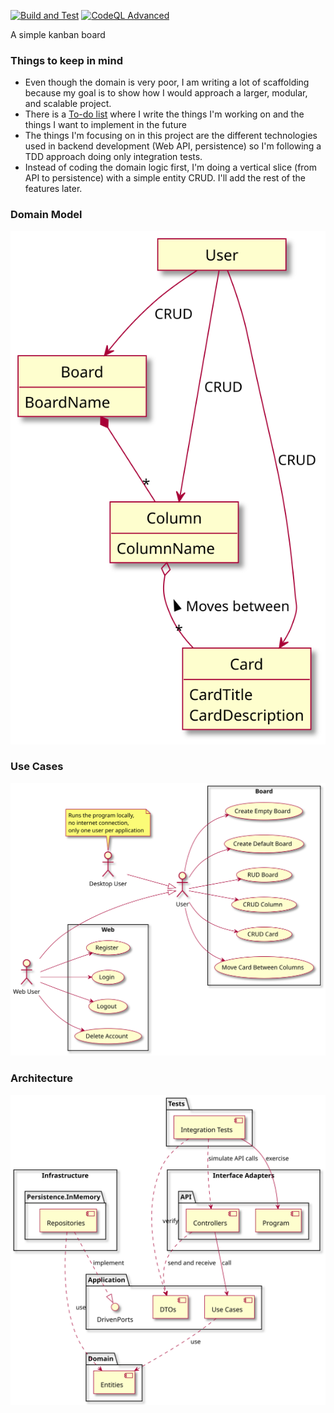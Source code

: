 [![Build and Test](https://github.com/kahsez/KanbanBoard/actions/workflows/build-and-test.yml/badge.svg)](https://github.com/kahsez/KanbanBoard/actions/workflows/build-and-test.yml)
[![CodeQL Advanced](https://github.com/kahsez/KanbanBoard/actions/workflows/codeql.yml/badge.svg)](https://github.com/kahsez/KanbanBoard/actions/workflows/codeql.yml)

A simple kanban board

### Things to keep in mind

- Even though the domain is very poor, I am writing a lot of scaffolding because my goal is to show how I would 
approach a larger, modular, and scalable project.
- There is a [To-do list](docs/TODO.md) where I write the things I'm working on and the things I want to 
implement in the future
- The things I'm focusing on in this project are the different technologies used in backend development 
(Web API, persistence) so I'm following a TDD approach doing only integration tests.
- Instead of coding the domain logic first, I'm doing a vertical slice (from API to persistence) with a simple 
entity CRUD. I'll add the rest of the features later.

### Domain Model

![Domain model](docs/Diagrams/DomainModel.svg)

### Use Cases

![Use Cases](docs/Diagrams/UseCases.svg)

### Architecture
![Architecture](docs/Diagrams/Architecture.svg)